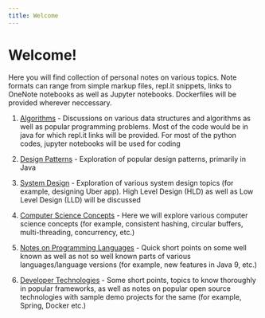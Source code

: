 ```yaml
---
title: Welcome
---
```


# Welcome!

Here you will find collection of personal notes on various topics. Note formats can range from simple markup files, repl.it snippets, links to OneNote notebooks as well as Jupyter notebooks. Dockerfiles will be provided wherever neccessary.

1. [Algorithms](/software-notes/algorithms) - Discussions on various data structures and algorithms as well as popular programming problems. Most of the code would be in java for which repl.it links will be provided. For most of the python codes, jupyter notebooks will be used for coding

2. [Design Patterns](/software-notes/design-patterns) - Exploration of popular design patterns, primarily in Java

3. [System Design](/software-notes/system-design) - Exploration of various system design topics (for example, designing Uber app). High Level Design (HLD) as well as Low Level Design (LLD) will be discussed

4. [Computer Science Concepts](/software-notes/cs-concepts) - Here we will explore various computer science concepts (for example, consistent hashing, circular buffers, multi-threading, concurrency, etc.)

5. [Notes on Programming Languages](/software-notes/languages) - Quick short points on some well known as well as not so well known parts of various languages/language versions (for example, new features in Java 9, etc.)

6. [Developer Technologies](/software-notes/dev-tech) - Some short points, topics to know thoroughly in popular frameworks, as well as notes on popular open source technologies with sample demo projects for the same (for example, Spring, Docker etc.)
